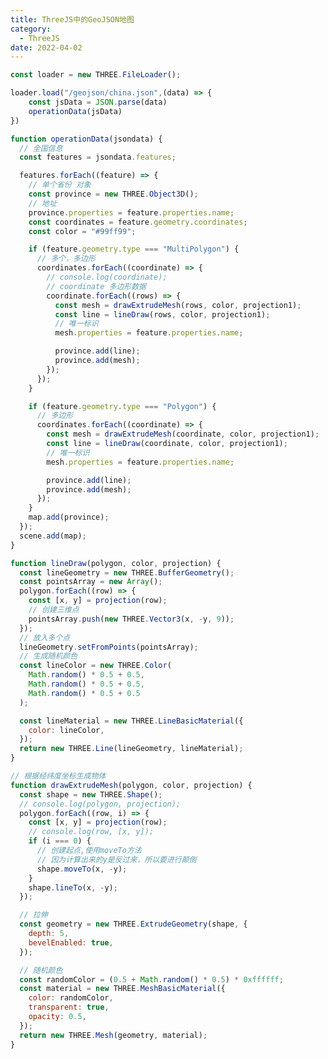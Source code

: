 ```yaml
---
title: ThreeJS中的GeoJSON地图
category:
  - ThreeJS
date: 2022-04-02
---
```





```js
const loader = new THREE.FileLoader();

loader.load("/geojson/china.json",(data) => {
    const jsData = JSON.parse(data)
    operationData(jsData)
})

function operationData(jsondata) {
  // 全国信息
  const features = jsondata.features;

  features.forEach((feature) => {
    // 单个省份 对象
    const province = new THREE.Object3D();
    // 地址
    province.properties = feature.properties.name;
    const coordinates = feature.geometry.coordinates;
    const color = "#99ff99";

    if (feature.geometry.type === "MultiPolygon") {
      // 多个，多边形
      coordinates.forEach((coordinate) => {
        // console.log(coordinate);
        // coordinate 多边形数据
        coordinate.forEach((rows) => {
          const mesh = drawExtrudeMesh(rows, color, projection1);
          const line = lineDraw(rows, color, projection1);
          // 唯一标识
          mesh.properties = feature.properties.name;

          province.add(line);
          province.add(mesh);
        });
      });
    }

    if (feature.geometry.type === "Polygon") {
      // 多边形
      coordinates.forEach((coordinate) => {
        const mesh = drawExtrudeMesh(coordinate, color, projection1);
        const line = lineDraw(coordinate, color, projection1);
        // 唯一标识
        mesh.properties = feature.properties.name;

        province.add(line);
        province.add(mesh);
      });
    }
    map.add(province);
  });
  scene.add(map);
}

function lineDraw(polygon, color, projection) {
  const lineGeometry = new THREE.BufferGeometry();
  const pointsArray = new Array();
  polygon.forEach((row) => {
    const [x, y] = projection(row);
    // 创建三维点
    pointsArray.push(new THREE.Vector3(x, -y, 9));
  });
  // 放入多个点
  lineGeometry.setFromPoints(pointsArray);
  // 生成随机颜色
  const lineColor = new THREE.Color(
    Math.random() * 0.5 + 0.5,
    Math.random() * 0.5 + 0.5,
    Math.random() * 0.5 + 0.5
  );

  const lineMaterial = new THREE.LineBasicMaterial({
    color: lineColor,
  });
  return new THREE.Line(lineGeometry, lineMaterial);
}

// 根据经纬度坐标生成物体
function drawExtrudeMesh(polygon, color, projection) {
  const shape = new THREE.Shape();
  // console.log(polygon, projection);
  polygon.forEach((row, i) => {
    const [x, y] = projection(row);
    // console.log(row, [x, y]);
    if (i === 0) {
      // 创建起点,使用moveTo方法
      // 因为计算出来的y是反过来，所以要进行颠倒
      shape.moveTo(x, -y);
    }
    shape.lineTo(x, -y);
  });

  // 拉伸
  const geometry = new THREE.ExtrudeGeometry(shape, {
    depth: 5,
    bevelEnabled: true,
  });

  // 随机颜色
  const randomColor = (0.5 + Math.random() * 0.5) * 0xffffff;
  const material = new THREE.MeshBasicMaterial({
    color: randomColor,
    transparent: true,
    opacity: 0.5,
  });
  return new THREE.Mesh(geometry, material);
}

```

<div ref="mapRef" class="ref-container"></div>

<script setup>
import {ref,onMounted} from 'vue'
import * as THREE from 'three'
import { CSM } from 'three/examples/jsm/csm/CSM.js';
import { CSMHelper } from 'three/examples/jsm/csm/CSMHelper.js';
import { GLTFLoader } from 'three/addons/loaders/GLTFLoader.js';
import { OrbitControls } from "three/examples/jsm/controls/OrbitControls.js";
import Stats from "three/examples/jsm/libs/stats.module.js";
import * as d3 from "d3";



const mapRef = ref()
const initMap = async () => {

const stats = new Stats();

stats.dom.style.position = "absolute"
stats.dom.style.top = 0;
stats.dom.style.left = 0;
mapRef.value.appendChild(stats.dom)
const scene = new THREE.Scene()

const camera = new THREE.PerspectiveCamera(90,2,0.1,1000)

camera.position.set(0,0,100);

scene.add(camera)


// 加载纹理
const map = new THREE.Object3D();

const directionalLight = new THREE.DirectionalLight(0xffffff, 0.5);
scene.add(directionalLight);
const light = new THREE.AmbientLight(0xffffff, 0.5); // soft white light
scene.add(light);

// 初始化渲染器
const renderer = new THREE.WebGLRenderer();
renderer.shadowMap.enabled = true;
renderer.shadowMap.type = THREE.BasicShadowMap;
renderer.shadowMap.type = THREE.VSMShadowMap;

renderer.setSize(mapRef.value.offsetWidth,mapRef.value.offsetWidth/2)


if(!__VUEPRESS_SSR__){

// 监听屏幕大小改变的变化，设置渲染的尺寸
window.addEventListener("resize", () => {


  //   更新渲染器
renderer.setSize(mapRef.value.offsetWidth,mapRef.value.offsetWidth/2)
  //   设置渲染器的像素比例
  renderer.setPixelRatio(window.devicePixelRatio);
});
}

mapRef.value.appendChild(renderer.domElement)

const canvas = renderer.domElement;
// 初始化控制器
const controls = new OrbitControls(camera, renderer.domElement);
// 设置控制器阻尼
controls.enableDamping = true;
// 设置自动旋转
// controls.autoRotate = true;

const clock = new THREE.Clock();
function animate(t) {
  controls.update();
  stats.update();
  const deltaTime = clock.getDelta();

  requestAnimationFrame(animate);
  // 使用渲染器渲染相机看这个场景的内容渲染出来
  renderer.render(scene, camera);
}


animate();


const projection1 = d3.geoMercator().center([116, 39]).translate([0, 0, 0]);

const loader = new THREE.FileLoader();

loader.load("/geojson/china.json",(data) => {
    const jsData = JSON.parse(data)
    operationData(jsData)
})

function operationData(jsondata) {
  // 全国信息
  const features = jsondata.features;

  features.forEach((feature) => {
    // 单个省份 对象
    const province = new THREE.Object3D();
    // 地址
    province.properties = feature.properties.name;
    const coordinates = feature.geometry.coordinates;
    const color = "#99ff99";

    if (feature.geometry.type === "MultiPolygon") {
      // 多个，多边形
      coordinates.forEach((coordinate) => {
        // console.log(coordinate);
        // coordinate 多边形数据
        coordinate.forEach((rows) => {
          const mesh = drawExtrudeMesh(rows, color, projection1);
          const line = lineDraw(rows, color, projection1);
          // 唯一标识
          mesh.properties = feature.properties.name;

          province.add(line);
          province.add(mesh);
        });
      });
    }

    if (feature.geometry.type === "Polygon") {
      // 多边形
      coordinates.forEach((coordinate) => {
        const mesh = drawExtrudeMesh(coordinate, color, projection1);
        const line = lineDraw(coordinate, color, projection1);
        // 唯一标识
        mesh.properties = feature.properties.name;

        province.add(line);
        province.add(mesh);
      });
    }
    map.add(province);
  });
  scene.add(map);
}

function lineDraw(polygon, color, projection) {
  const lineGeometry = new THREE.BufferGeometry();
  const pointsArray = new Array();
  polygon.forEach((row) => {
    const [x, y] = projection(row);
    // 创建三维点
    pointsArray.push(new THREE.Vector3(x, -y, 9));
  });
  // 放入多个点
  lineGeometry.setFromPoints(pointsArray);
  // 生成随机颜色
  const lineColor = new THREE.Color(
    Math.random() * 0.5 + 0.5,
    Math.random() * 0.5 + 0.5,
    Math.random() * 0.5 + 0.5
  );

  const lineMaterial = new THREE.LineBasicMaterial({
    color: lineColor,
  });
  return new THREE.Line(lineGeometry, lineMaterial);
}

// 根据经纬度坐标生成物体
function drawExtrudeMesh(polygon, color, projection) {
  const shape = new THREE.Shape();
  // console.log(polygon, projection);
  polygon.forEach((row, i) => {
    const [x, y] = projection(row);
    // console.log(row, [x, y]);
    if (i === 0) {
      // 创建起点,使用moveTo方法
      // 因为计算出来的y是反过来，所以要进行颠倒
      shape.moveTo(x, -y);
    }
    shape.lineTo(x, -y);
  });

  // 拉伸
  const geometry = new THREE.ExtrudeGeometry(shape, {
    depth: 5,
    bevelEnabled: true,
  });

  // 随机颜色
  const randomColor = (0.5 + Math.random() * 0.5) * 0xffffff;
  const material = new THREE.MeshBasicMaterial({
    color: randomColor,
    transparent: true,
    opacity: 0.5,
  });
  return new THREE.Mesh(geometry, material);
}

if(!__VUEPRESS_SSR__){
// 监听鼠标
window.addEventListener("click", onRay);
}
// 全局对象
let lastPick = null;
function onRay(event) {
  let pickPosition = setPickPosition(event);
  const raycaster = new THREE.Raycaster();
  raycaster.setFromCamera(pickPosition, camera);
  // 计算物体和射线的交点
  const intersects = raycaster.intersectObjects([map], true);
  // 数组大于0 表示有相交对象
  if (intersects.length > 0) {
    if (lastPick) {
      if (lastPick.object.properties !== intersects[0].object.properties) {
        lastPick.object.material.color.set("#99ff99");
        lastPick = null;
      }
    }
    if (intersects[0].object.properties) {
      intersects[0].object.material.color.set("red");
    }
    lastPick = intersects[0];
  } else {
    if (lastPick) {
      // 复原
      if (lastPick.object.properties) {
        lastPick.object.material.color.set("yellow");
        lastPick = null;
      }
    }
  }
}

/**
 * 获取鼠标在three.js 中归一化坐标
 * */
function setPickPosition(event) {
  let pickPosition = { x: 0, y: 0 };
  // 计算后 以画布 开始为 （0，0）点
  const pos = getCanvasRelativePosition(event);
  // 数据归一化
  pickPosition.x = (pos.x / canvas.width) * 2 - 1;
  pickPosition.y = (pos.y / canvas.height) * -2 + 1;
  return pickPosition;
}

// 计算 以画布 开始为（0，0）点 的鼠标坐标
function getCanvasRelativePosition(event) {
  const rect = canvas.getBoundingClientRect();
  return {
    x: ((event.clientX - rect.left) * canvas.width) / rect.width,
    y: ((event.clientY - rect.top) * canvas.height) / rect.height,
  };
}



}



onMounted(()=>{
    initMap()
    // intGeoMap()
})

</script>

<style scoped>

    .map_container {
        position: relative;
    }
</style>
